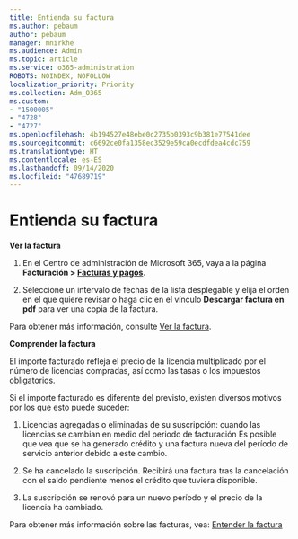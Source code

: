 ```yaml
---
title: Entienda su factura
ms.author: pebaum
author: pebaum
manager: mnirkhe
ms.audience: Admin
ms.topic: article
ms.service: o365-administration
ROBOTS: NOINDEX, NOFOLLOW
localization_priority: Priority
ms.collection: Adm_O365
ms.custom:
- "1500005"
- "4728"
- "4727"
ms.openlocfilehash: 4b194527e48ebe0c2735b0393c9b381e77541dee
ms.sourcegitcommit: c6692ce0fa1358ec3529e59ca0ecdfdea4cdc759
ms.translationtype: HT
ms.contentlocale: es-ES
ms.lasthandoff: 09/14/2020
ms.locfileid: "47689719"
---
```

# <a name="understand-your-bill"></a>Entienda su factura

**Ver la factura**

1. En el Centro de administración de Microsoft 365, vaya a la página **Facturación > [Facturas y pagos](https://go.microsoft.com/fwlink/p/?linkid=848039)**.

2. Seleccione un intervalo de fechas de la lista desplegable y elija el orden en el que quiere revisar o haga clic en el vínculo **Descargar factura en pdf** para ver una copia de la factura.

Para obtener más información, consulte [Ver la factura](https://docs.microsoft.com/microsoft-365/commerce/billing-and-payments/view-your-bill-or-invoice).

**Comprender la factura**

El importe facturado refleja el precio de la licencia multiplicado por el número de licencias compradas, así como las tasas o los impuestos obligatorios.

Si el importe facturado es diferente del previsto, existen diversos motivos por los que esto puede suceder:

1. Licencias agregadas o eliminadas de su suscripción: cuando las licencias se cambian en medio del periodo de facturación  Es posible que vea que se ha generado crédito y una factura nueva del período de servicio anterior debido a este cambio.

2. Se ha cancelado la suscripción.  Recibirá una factura tras la cancelación con el saldo pendiente menos el crédito que tuviera disponible.

3. La suscripción se renovó para un nuevo período y el precio de la licencia ha cambiado.  

Para obtener más información sobre las facturas, vea: [Entender la factura](https://support.office.com/article/Understand-your-invoice-for-Office-365-for-business-0724b428-fb59-4962-8c37-6674166d7507)
